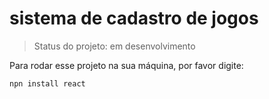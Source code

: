 <h1>sistema de cadastro de jogos</h1>

> Status do projeto: em desenvolvimento

Para rodar esse projeto na sua máquina, por favor digite:

```
npn install react
```
